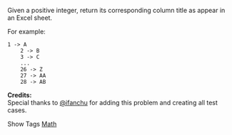 Given a positive integer, return its corresponding column title as appear in an Excel sheet.

For example:

    1 -> A
        2 -> B
        3 -> C
        ...
        26 -> Z
        27 -> AA
        28 -> AB

**Credits:**  
Special thanks to [@ifanchu](https://oj.leetcode.com/discuss/user/ifanchu) for adding this problem and creating all test cases.

Show Tags
 [Math](/tag/math/)
